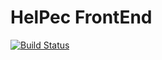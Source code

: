 # HelPec FrontEnd

[![Build Status](https://travis-ci.org/helpec/app-frontend.svg?branch=master)](https://travis-ci.org/helpec/app-frontend)

## 